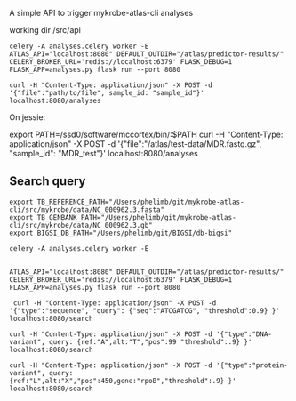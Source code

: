 A simple API to trigger mykrobe-atlas-cli analyses

working dir /src/api
```
celery -A analyses.celery worker -E
ATLAS_API="localhost:8080" DEFAULT_OUTDIR="/atlas/predictor-results/" CELERY_BROKER_URL='redis://localhost:6379' FLASK_DEBUG=1 FLASK_APP=analyses.py flask run --port 8080
```

```
curl -H "Content-Type: application/json" -X POST -d '{"file":"path/to/file", sample_id: "sample_id"}' localhost:8080/analyses
```

On jessie:

export PATH=/ssd0/software/mccortex/bin/:$PATH
curl -H "Content-Type: application/json" -X POST -d '{"file":"/atlas/test-data/MDR.fastq.gz", "sample_id": "MDR_test"}' localhost:8080/analyses


## Search query
```
export TB_REFERENCE_PATH="/Users/phelimb/git/mykrobe-atlas-cli/src/mykrobe/data/NC_000962.3.fasta" 
export TB_GENBANK_PATH="/Users/phelimb/git/mykrobe-atlas-cli/src/mykrobe/data/NC_000962.3.gb" 
export BIGSI_DB_PATH="/Users/phelimb/git/BIGSI/db-bigsi"

celery -A analyses.celery worker -E


ATLAS_API="localhost:8080" DEFAULT_OUTDIR="/atlas/predictor-results/" CELERY_BROKER_URL='redis://localhost:6379' FLASK_DEBUG=1 FLASK_APP=analyses.py flask run --port 8080
```

```
 curl -H "Content-Type: application/json" -X POST -d '{"type":"sequence", "query": {"seq":"ATCGATCG", "threshold":0.9} }' localhost:8080/search
```
```
curl -H "Content-Type: application/json" -X POST -d '{"type":"DNA-variant", query: {ref:"A",alt:"T","pos":99 "threshold":.9} }' localhost:8080/search
```
```
curl -H "Content-Type: application/json" -X POST -d '{"type":"protein-variant", query: {ref:"L",alt:"X","pos":450,gene:"rpoB","threshold":.9} }' localhost:8080/search
```